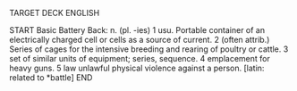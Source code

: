 TARGET DECK
ENGLISH

START
Basic
Battery
Back: n. (pl. -ies) 1 usu. Portable container of an electrically charged cell or cells as a source of current. 2 (often attrib.) Series of cages for the intensive breeding and rearing of poultry or cattle. 3 set of similar units of equipment; series, sequence. 4 emplacement for heavy guns. 5 law unlawful physical violence against a person. [latin: related to *battle]
END
